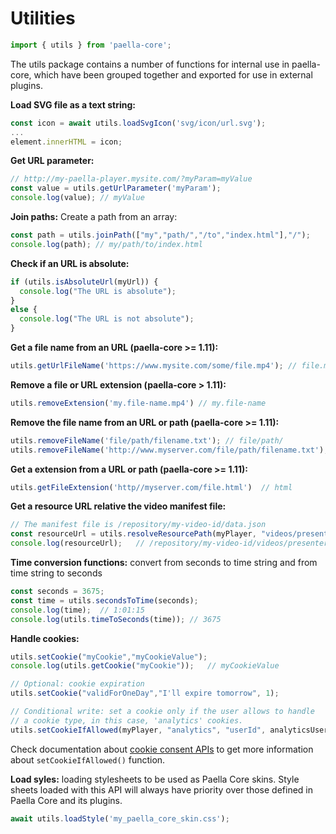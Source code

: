 # Utilities

```javascript
import { utils } from 'paella-core';
```



The utils package contains a number of functions for internal use in paella-core, which have been grouped together and exported for use in external plugins.

**Load SVG file as a text string:**

```javascript
const icon = await utils.loadSvgIcon('svg/icon/url.svg');
...
element.innerHTML = icon;
```



**Get URL parameter:**

```javascript
// http://my-paella-player.mysite.com/?myParam=myValue
const value = utils.getUrlParameter('myParam');
console.log(value);	// myValue
```



**Join paths:** Create a path from an array:

```javascript
const path = utils.joinPath(["my","path/","/to","index.html"],"/");
console.log(path); // my/path/to/index.html
```



**Check if an URL is absolute:**

```javascript
if (utils.isAbsoluteUrl(myUrl)) {
  console.log("The URL is absolute");
}
else {
  console.log("The URL is not absolute");
}
```

**Get a file name from an URL (paella-core >= 1.11):**

```javascript
utils.getUrlFileName('https://www.mysite.com/some/file.mp4'); // file.mp4
```

**Remove a file or URL extension (paella-core > 1.11):**

```javascript
utils.removeExtension('my.file-name.mp4') // my.file-name
```

**Remove the file name from an URL or path (paella-core >= 1.11):**

```javascript
utils.removeFileName('file/path/filename.txt'); // file/path/
utils.removeFileName('http://www.myserver.com/file/path/filename.txt');  // http://www.myserver.com/file/path/
```

**Get a extension from a URL or path (paella-core >= 1.11):**

```javascript
utils.getFileExtension('http//myserver.com/file.html')  // html
```

**Get a resource URL relative the video manifest file:**

```javascript
// The manifest file is /repository/my-video-id/data.json
const resourceUrl = utils.resolveResourcePath(myPlayer, "videos/presenter.mp4");
console.log(resourceUrl);	// /repository/my-video-id/videos/presenter.mp4
```



**Time conversion functions:** convert from seconds to time string and from time string to seconds

```javascript
const seconds = 3675;
const time = utils.secondsToTime(seconds);
console.log(time);	// 1:01:15
console.log(utils.timeToSeconds(time));	// 3675
```



**Handle cookies:**

```javascript
utils.setCookie("myCookie","myCookieValue");
console.log(utils.getCookie("myCookie"));	// myCookieValue

// Optional: cookie expiration
utils.setCookie("validForOneDay","I'll expire tomorrow", 1);

// Conditional write: set a cookie only if the user allows to handle
// a cookie type, in this case, 'analytics' cookies.
utils.setCookieIfAllowed(myPlayer, "analytics", "userId", analyticsUserId, 365);
```

Check documentation about [cookie consent APIs](cookie_consent.md) to get more information about `setCookieIfAllowed()` function.

**Load syles:** loading stylesheets to be used as Paella Core skins. Style sheets loaded with this API will always have priority over those defined in Paella Core and its plugins.

```javascript
await utils.loadStyle('my_paella_core_skin.css');
```

